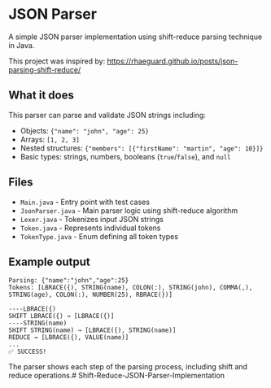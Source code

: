 # JSON Parser

A simple JSON parser implementation using shift-reduce parsing technique in Java.

This project was inspired by: https://rhaeguard.github.io/posts/json-parsing-shift-reduce/

## What it does

This parser can parse and validate JSON strings including:
- Objects: `{"name": "john", "age": 25}`
- Arrays: `[1, 2, 3]`
- Nested structures: `{"members": [{"firstName": "martin", "age": 10}]}`
- Basic types: strings, numbers, booleans (`true`/`false`), and `null`

## Files

- `Main.java` - Entry point with test cases
- `JsonParser.java` - Main parser logic using shift-reduce algorithm
- `Lexer.java` - Tokenizes input JSON strings
- `Token.java` - Represents individual tokens
- `TokenType.java` - Enum defining all token types

## Example output

```
Parsing: {"name":"john","age":25}
Tokens: [LBRACE({), STRING(name), COLON(:), STRING(john), COMMA(,), STRING(age), COLON(:), NUMBER(25), RBRACE(})]

----LBRACE({)
SHIFT LBRACE({) → [LBRACE({)]
----STRING(name)
SHIFT STRING(name) → [LBRACE({), STRING(name)]
REDUCE → [LBRACE({), VALUE(name)]
...
✅ SUCCESS!
```

The parser shows each step of the parsing process, including shift and reduce operations.#   S h i f t - R e d u c e - J S O N - P a r s e r - I m p l e m e n t a t i o n  
 